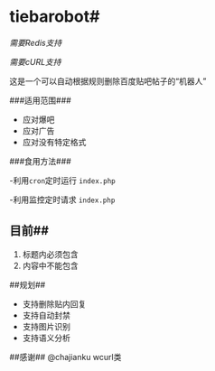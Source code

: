 # tiebarobot#
*需要Redis支持*

*需要cURL支持*

这是一个可以自动根据规则删除百度贴吧帖子的“机器人”

###适用范围###
- 应对爆吧
- 应对广告
- 应对没有特定格式

###食用方法###

-利用`cron`定时运行 `index.php`

-利用监控定时请求 `index.php`
## 目前##
1. 标题内必须包含
2. 内容中不能包含

##规划##

- 支持删除贴内回复
- 支持自动封禁
- 支持图片识别
- 支持语义分析

##感谢##
@chajianku wcurl类
